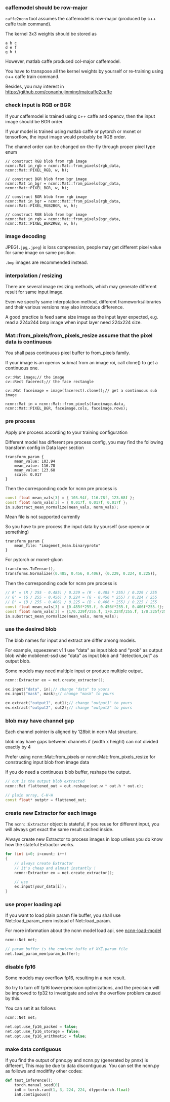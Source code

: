 ### caffemodel should be row-major

`caffe2ncnn` tool assumes the caffemodel is row-major (produced by c++ caffe train command).

The kernel 3x3 weights should be stored as
```
a b c
d e f
g h i
```

However, matlab caffe produced col-major caffemodel.

You have to transpose all the kernel weights by yourself or re-training using c++ caffe train command.

Besides, you may interest in https://github.com/conanhujinming/matcaffe2caffe

### check input is RGB or BGR

If your caffemodel is trained using c++ caffe and opencv, then the input image should be BGR order.

If your model is trained using matlab caffe or pytorch or mxnet or tensorflow, the input image would probably be RGB order.

The channel order can be changed on-the-fly through proper pixel type enum
```
// construct RGB blob from rgb image
ncnn::Mat in_rgb = ncnn::Mat::from_pixels(rgb_data, ncnn::Mat::PIXEL_RGB, w, h);

// construct BGR blob from bgr image
ncnn::Mat in_bgr = ncnn::Mat::from_pixels(bgr_data, ncnn::Mat::PIXEL_BGR, w, h);

// construct BGR blob from rgb image
ncnn::Mat in_bgr = ncnn::Mat::from_pixels(rgb_data, ncnn::Mat::PIXEL_RGB2BGR, w, h);

// construct RGB blob from bgr image
ncnn::Mat in_rgb = ncnn::Mat::from_pixels(bgr_data, ncnn::Mat::PIXEL_BGR2RGB, w, h);
```


### image decoding

JPEG(`.jpg`,`.jpeg`) is loss compression, people may get different pixel value for same image on same position. 

`.bmp` images are recommended instead.

### interpolation / resizing

There are several image resizing methods, which may generate different result for same input image.

Even we specify same interpolation method, different frameworks/libraries and their various versions may also introduce difference.

A good practice is feed same size image as the input layer expected, e.g. read a 224x244 bmp image when input layer need 224x224 size.


### Mat::from_pixels/from_pixels_resize assume that the pixel data is continuous

You shall pass continuous pixel buffer to from_pixels family.

If your image is an opencv submat from an image roi, call clone() to get a continuous one.
```
cv::Mat image;// the image
cv::Rect facerect;// the face rectangle

cv::Mat faceimage = image(facerect).clone();// get a continuous sub image

ncnn::Mat in = ncnn::Mat::from_pixels(faceimage.data, ncnn::Mat::PIXEL_BGR, faceimage.cols, faceimage.rows);
```

### pre process
Apply pre process according to your training configuration

Different model has different pre process config, you may find the following transform config in Data layer section
```
transform_param {
    mean_value: 103.94
    mean_value: 116.78
    mean_value: 123.68
    scale: 0.017
}
```
Then the corresponding code for ncnn pre process is
```cpp
const float mean_vals[3] = { 103.94f, 116.78f, 123.68f };
const float norm_vals[3] = { 0.017f, 0.017f, 0.017f };
in.substract_mean_normalize(mean_vals, norm_vals);
```

Mean file is not supported currently

So you have to pre process the input data by yourself (use opencv or something)
```
transform_param {
    mean_file: "imagenet_mean.binaryproto"
}
```

For pytorch or mxnet-gluon
```python
transforms.ToTensor(),
transforms.Normalize((0.485, 0.456, 0.406), (0.229, 0.224, 0.225)),
```
Then the corresponding code for ncnn pre process is
```cpp
// R' = (R / 255 - 0.485) / 0.229 = (R - 0.485 * 255) / 0.229 / 255
// G' = (G / 255 - 0.456) / 0.224 = (G - 0.456 * 255) / 0.224 / 255
// B' = (B / 255 - 0.406) / 0.225 = (B - 0.406 * 255) / 0.225 / 255
const float mean_vals[3] = {0.485f*255.f, 0.456f*255.f, 0.406f*255.f};
const float norm_vals[3] = {1/0.229f/255.f, 1/0.224f/255.f, 1/0.225f/255.f};
in.substract_mean_normalize(mean_vals, norm_vals);
```

### use the desired blob
The blob names for input and extract are differ among models.

For example, squeezenet v1.1 use "data" as input blob and "prob" as output blob while mobilenet-ssd use "data" as input blob and "detection_out" as output blob.

Some models may need multiple input or produce multiple output.

```cpp
ncnn::Extractor ex = net.create_extractor();

ex.input("data", in);// change "data" to yours
ex.input("mask", mask);// change "mask" to yours

ex.extract("output1", out1);// change "output1" to yours
ex.extract("output2", out2);// change "output2" to yours
```

### blob may have channel gap
Each channel pointer is aligned by 128bit in ncnn Mat structure.

blob may have gaps between channels if (width x height) can not divided exactly by 4

Prefer using ncnn::Mat::from_pixels or ncnn::Mat::from_pixels_resize for constructing input blob from image data

If you do need a continuous blob buffer, reshape the output.
```cpp
// out is the output blob extracted
ncnn::Mat flattened_out = out.reshape(out.w * out.h * out.c);

// plain array, C-H-W
const float* outptr = flattened_out;
```

### create new Extractor for each image
The `ncnn::Extractor` object is stateful, if you reuse for different input, you will always get exact the same result cached inside.

Always create new Extractor to process images in loop unless you do know how the stateful Extractor works.
```cpp
for (int i=0; i<count; i++)
{
    // always create Extractor
    // it's cheap and almost instantly !
    ncnn::Extractor ex = net.create_extractor();

    // use
    ex.input(your_data[i]);
}
```

### use proper loading api

If you want to load plain param file buffer, you shall use Net::load_param_mem instead of Net::load_param.

For more information about the ncnn model load api, see [ncnn-load-model](ncnn-load-model)

```cpp
ncnn::Net net;

// param_buffer is the content buffe of XYZ.param file
net.load_param_mem(param_buffer);
```


### disable fp16

Some models may overflow fp16, resulting in a nan result.

So try to turn off fp16 lower-precision optimizations, and the precision will be improved to fp32 to investigate and solve the overflow problem caused by this.

You can set it as follows
```cpp
ncnn::Net net;

net.opt.use_fp16_packed = false;
net.opt.use_fp16_storage = false;
net.opt.use_fp16_arithmetic = false;
```

### make data contiguous
If you find the output of pnnx.py and ncnn.py (generated by pnnx) is different, This may be due to data discontiguous. You can set the ncnn.py as follows and moditfity other codes:
``` python
def test_inference():
    torch.manual_seed(0)
    in0 = torch.rand(1, 3, 224, 224, dtype=torch.float)
    in0.contiguous()
```
